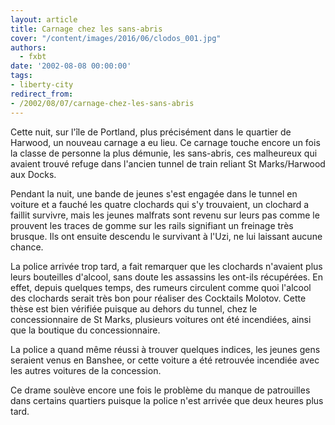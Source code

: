 ```yaml
---
layout: article
title: Carnage chez les sans-abris
cover: "/content/images/2016/06/clodos_001.jpg"
authors:
  - fxbt
date: '2002-08-08 00:00:00'
tags:
- liberty-city
redirect_from:
- /2002/08/07/carnage-chez-les-sans-abris
---
```


Cette nuit, sur l'île de Portland, plus précisément dans le quartier de Harwood, un nouveau carnage a eu lieu. Ce carnage touche encore un fois la classe de personne la plus démunie, les sans-abris, ces malheureux qui avaient trouvé refuge dans l'ancien tunnel de train reliant St Marks/Harwood aux Docks.

Pendant la nuit, une bande de jeunes s'est engagée dans le tunnel en voiture et a fauché les quatre clochards qui s'y trouvaient, un clochard a faillit survivre, mais les jeunes malfrats sont revenu sur leurs pas comme le prouvent les traces de gomme sur les rails signifiant un freinage très brusque. Ils ont ensuite descendu le survivant à l'Uzi, ne lui laissant aucune chance.

La police arrivée trop tard, a fait remarquer que les clochards n'avaient plus leurs bouteilles d'alcool, sans doute les assassins les ont-ils récupérées. En effet, depuis quelques temps, des rumeurs circulent comme quoi l'alcool des clochards serait très bon pour réaliser des Cocktails Molotov. Cette thèse est bien vérifiée puisque au dehors du tunnel, chez le concessionnaire de St Marks, plusieurs voitures ont été incendiées, ainsi que la boutique du concessionnaire.

La police a quand même réussi à trouver quelques indices, les jeunes gens seraient venus en Banshee, or cette voiture a été retrouvée incendiée avec les autres voitures de la concession.

Ce drame soulève encore une fois le problème du manque de patrouilles dans certains quartiers puisque la police n'est arrivée que deux heures plus tard.